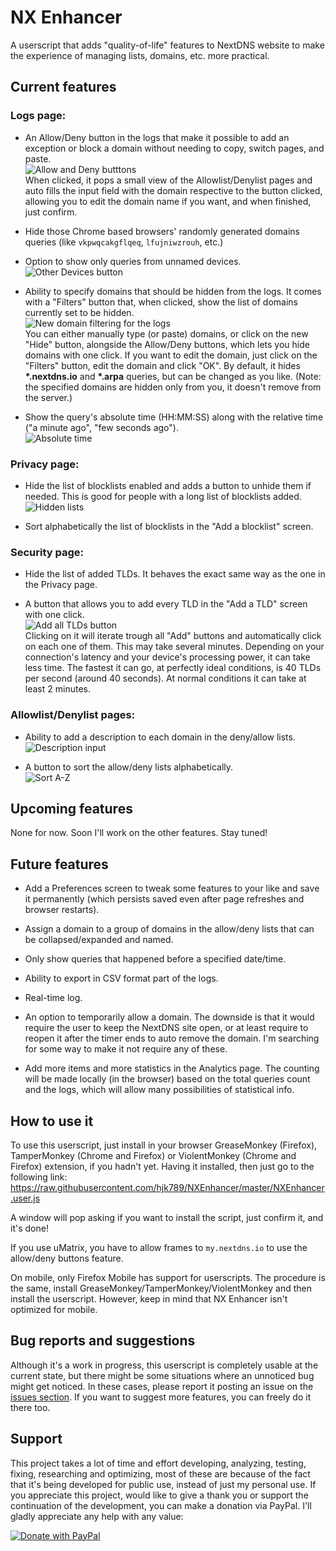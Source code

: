 # NX Enhancer
A userscript that adds "quality-of-life" features to NextDNS website to make the experience of managing lists, domains, etc. more practical.

## **Current features**

### Logs page:

- An Allow/Deny button in the logs that make it possible to add an exception or block a domain without needing to copy, switch pages, and paste.   
![Allow and Deny butttons](https://i.imgur.com/y8EsZ1V.png)    
When clicked, it pops a small view of the Allowlist/Denylist pages and auto fills the input field with the domain respective to the button clicked, allowing you to edit the domain name if you want, and when finished, just confirm.

- Hide those Chrome based browsers' randomly generated domains queries (like `vkpwqcakgflqeq`, `lfujniwzrouh`, etc.)

- Option to show only queries from unnamed devices.   
![Other Devices button](https://i.imgur.com/V7HFiJL.png)      

- Ability to specify domains that should be hidden from the logs. It comes with a "Filters" button that, when clicked, show the list of domains currently set to be hidden.  
![New domain filtering for the logs](https://i.imgur.com/7kLbdaN.png)        
You can either manually type (or paste) domains, or click on the new "Hide" button, alongside the Allow/Deny buttons, which lets you hide domains with one click. If you want to edit the domain, just click on the "Filters" button, edit the domain and click "OK". By default, it hides **\*.nextdns.io** and **\*.arpa** queries, but can be changed as you like. (Note: the specified domains are hidden only from you, it doesn't remove from the server.)

- Show the query's absolute time (HH:MM:SS) along with the relative time ("a minute ago", "few seconds ago").   
![Absolute time](https://i.imgur.com/KMtc55K.png)    

### Privacy page:

- Hide the list of blocklists enabled and adds a button to unhide them if needed. This is good for people with a long list of blocklists added.   
![Hidden lists](https://i.imgur.com/8b70mXH.png)    

- Sort alphabetically the list of blocklists in the "Add a blocklist" screen.

### Security page:

- Hide the list of added TLDs. It behaves the exact same way as the one in the Privacy page.

- A button that allows you to add every TLD in the "Add a TLD" screen with one click.   
![Add all TLDs button](https://i.imgur.com/PDlYlF1.png)     
Clicking on it will iterate trough all "Add" buttons and automatically click on each one of them. This may take several minutes. Depending on your connection's latency and your device's processing power, it can take less time. The fastest it can go, at perfectly ideal conditions, is 40 TLDs per second (around 40 seconds). At normal conditions it can take at least 2 minutes.

### Allowlist/Denylist pages:

- Ability to add a description to each domain in the deny/allow lists.   
![Description input](https://i.imgur.com/TqlKWxr.png)    

- A button to sort the allow/deny lists alphabetically.   
![Sort A-Z](https://i.imgur.com/KKhgMdd.png)    

## **Upcoming features**

None for now. Soon I'll work on the other features. Stay tuned!

## **Future features**

- Add a Preferences screen to tweak some features to your like and save it permanently (which persists saved even after page refreshes and browser restarts).

- Assign a domain to a group of domains in the allow/deny lists that can be collapsed/expanded and named.

- Only show queries that happened before a specified date/time.

- Ability to export in CSV format part of the logs.

- Real-time log.

- An option to temporarily allow a domain. The downside is that it would require the user to keep the NextDNS site open, or at least require to reopen it after the timer ends to auto remove the domain. I'm searching for some way to make it not require any of these.

- Add more items and more statistics in the Analytics page. The counting will be made locally (in the browser) based on the total queries count and the logs, which will allow many possibilities of statistical info.

## **How to use it**

To use this userscript, just install in your browser GreaseMonkey (Firefox), TamperMonkey (Chrome and Firefox) or ViolentMonkey (Chrome and Firefox) extension, if you hadn't yet. Having it installed, then just go to the following link: https://raw.githubusercontent.com/hjk789/NXEnhancer/master/NXEnhancer.user.js

A window will pop asking if you want to install the script, just confirm it, and it's done! 

If you use uMatrix, you have to allow frames to `my.nextdns.io` to use the allow/deny buttons feature.

On mobile, only Firefox Mobile has support for userscripts. The procedure is the same, install GreaseMonkey/TamperMonkey/ViolentMonkey and then install the userscript. However, keep in mind that NX Enhancer isn't optimized for mobile.

## **Bug reports and suggestions**

Although it's a work in progress, this userscript is completely usable at the current state, but there might be some situations where an unnoticed bug might get noticed. In these cases, please report it posting an issue on the [issues section](https://github.com/hjk789/NXEnhancer/issues). If you want to suggest more features, you can freely do it there too.

## **Support**

This project takes a lot of time and effort developing, analyzing, testing, fixing, researching and optimizing, most of these are because of the fact that it's being developed for public use, instead of just my personal use. If you appreciate this project, would like to give a thank you or support the continuation of the development, you can make a donation via PayPal. I'll gladly appreciate any help with any value:

[![Donate with PayPal](https://www.paypalobjects.com/en_US/i/btn/btn_donate_LG.gif)](https://www.paypal.com/cgi-bin/webscr?cmd=_s-xclick&hosted_button_id=CK5BFYUP9TWBJ&source=url)
